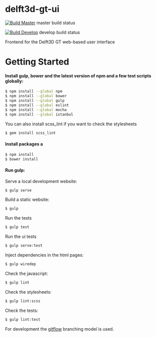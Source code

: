 # delft3d-gt-ui


[![Build Master](https://travis-ci.org/openearth/delft3d-gt-ui.svg?branch=master)](https://travis-ci.org/openearth/delft3d-gt-ui)  master build status

[![Build Develop](https://travis-ci.org/openearth/delft3d-gt-ui.svg?branch=develop)](https://travis-ci.org/openearth/delft3d-gt-ui) develop build status


Frontend for the Delft3D GT web-based user interface

# Getting Started

#### Install gulp, bower and the latest version of npm and a few test scripts globally:

```sh
$ npm install --global npm
$ npm install --global bower
$ npm install --global gulp
$ npm install --global eslint
$ npm install --global mocha
$ npm install --global istanbul
```

You can also install scss_lint if you want to check the stylesheets
```sh
$ gem install scss_lint
```

#### Install packages a
```sh
$ npm install
$ bower install
```

#### Run gulp:

Serve a local development website:
```sh
$ gulp serve
```

Build a static website:
```sh
$ gulp
```

Run the tests
```sh
$ gulp test
```

Run the ui tests
```sh
$ gulp serve:test
```

Inject dependencies in the html pages:
```sh
$ gulp wiredep
```

Check the javascript:
```sh
$ gulp lint
```

Check the stylesheets:
```sh
$ gulp lint:scss
```

Check the tests:
```sh
$ gulp lint:test
```


For development the [gitflow](http://nvie.com/posts/a-successful-git-branching-model) branching model is used.
